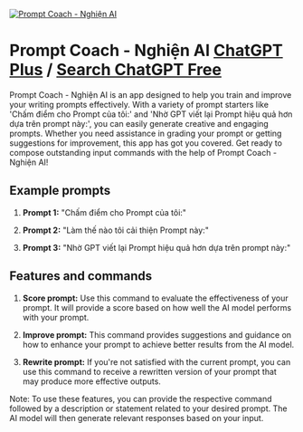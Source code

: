 
[![Prompt Coach - Nghiện AI](https://files.oaiusercontent.com/file-4tuxf1yiqBENzY67bZfe1QMw?se=2123-10-16T02%3A00%3A21Z&sp=r&sv=2021-08-06&sr=b&rscc=max-age%3D31536000%2C%20immutable&rscd=attachment%3B%20filename%3Dded3f97c-89f3-437a-b910-6687c0893737.png&sig=hC1RPukh5%2BMZvrD5sMsOEMqq4N5AS1cooGDVfqInDjw%3D)](https://chat.openai.com/g/g-YhUfztyG4-prompt-coach-nghien-ai)

# Prompt Coach - Nghiện AI [ChatGPT Plus](https://chat.openai.com/g/g-YhUfztyG4-prompt-coach-nghien-ai) / [Search ChatGPT Free](https://gptcall.net/index.html#/?search=Prompt%20Coach%20-%20Nghi%E1%BB%87n%20AI)

Prompt Coach - Nghiện AI is an app designed to help you train and improve your writing prompts effectively. With a variety of prompt starters like 'Chấm điểm cho Prompt của tôi:' and 'Nhờ GPT viết lại Prompt hiệu quả hơn dựa trên prompt này:', you can easily generate creative and engaging prompts. Whether you need assistance in grading your prompt or getting suggestions for improvement, this app has got you covered. Get ready to compose outstanding input commands with the help of Prompt Coach - Nghiện AI!

## Example prompts

1. **Prompt 1:** "Chấm điểm cho Prompt của tôi:"

2. **Prompt 2:** "Làm thế nào tôi cải thiện Prompt này:"

3. **Prompt 3:** "Nhờ GPT viết lại Prompt hiệu quả hơn dựa trên prompt này:"

## Features and commands

1. **Score prompt:** Use this command to evaluate the effectiveness of your prompt. It will provide a score based on how well the AI model performs with your prompt.

2. **Improve prompt:** This command provides suggestions and guidance on how to enhance your prompt to achieve better results from the AI model.

3. **Rewrite prompt:** If you're not satisfied with the current prompt, you can use this command to receive a rewritten version of your prompt that may produce more effective outputs.

Note: To use these features, you can provide the respective command followed by a description or statement related to your desired prompt. The AI model will then generate relevant responses based on your input.


